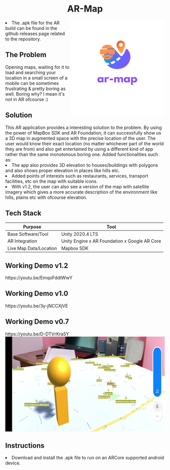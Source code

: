 <html>
<body>
<h1 align="center"> AR-Map
</h1> <img src="./Images/ar-map.png" width="300" height="300" align="right" align="top"> 

<li>The .apk file for the AR build can be found in the github releases page related to the repository.<br></li>

<h2 align="left"> The Problem </h2>  
Opening maps, waiting for it to load and searching your location in a small screen of a mobile can be sometimes frustrating & pretty boring as well. Boring why? I mean it's not in AR ofcourse :)

<h2 align="left"> Solution </h2>  
This AR application provides a interesting solution to the problem. By using the power of MapBox SDK and AR Foundation, it can successfully show us a 3D map in augmented space with the precise location of the user. The user would know their exact location (no matter whichever part of the world they are from) and also get entertained by using a different kind of app rather than the same monotonous boring one.
Added functionalities such as:
<li>The app also provides 3D elevation to houses/buildings with polygons and also shows proper elevation in places like hills etc.<br></li>
<li>Added points of interests such as restaurants, services, transport facilities, etc on the map with suitable icons.<br></li>
<li>With v1.2, the user can also see a version of the map with satellite imagery which gives a more accurate description of the environment like hills, plains etc with ofcourse elevation.<br></li>

<h2 align="left"> Tech Stack </h2>  

Purpose | Tool
------- | -------
Base Software/Tool | Unity 2020.4 LTS
AR Integration | Unity Engine x AR Foundation x Google AR Core
Live Map Data/Location |  Mapbox SDK

<h2 align="left"> Working Demo v1.2</h2>
https://youtu.be/EmqoFddtWwY

<h2 align="left"> Working Demo v1.0</h2>
https://youtu.be/3y-jNCCXjVE

<h2 align="left"> Working Demo v0.7</h2>
https://youtu.be/D-DTVrKra5Y

</h1> <img src="./Images/4.jpeg" width="600" height="300" > 


<h2 align="left"> Instructions </h2>  
<li>Download and install the .apk file to run on an ARCore supported android device.<br></li>

</body>
</html>
